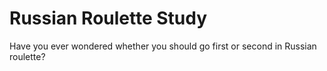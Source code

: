 # Russian Roulette Study
Have you ever wondered whether you should go first or second in Russian roulette?
